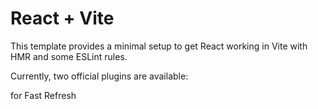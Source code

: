 # React + Vite

This template provides a minimal setup to get React working in Vite with HMR and some ESLint rules.

Currently, two official plugins are available:

  for Fast Refresh
 
